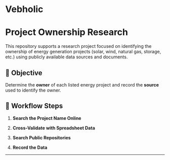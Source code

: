 # Vebholic

# Project Ownership Research

This repository supports a research project focused on identifying the ownership of energy generation projects (solar, wind, natural gas, storage, etc.) using publicly available data sources and documents.

## 📌 Objective

Determine the **owner** of each listed energy project and record the **source** used to identify the owner.

## 🧭 Workflow Steps

1. **Search the Project Name Online**
   
2. **Cross-Validate with Spreadsheet Data**

3. **Search Public Repositories**
   
4. **Record the Data**
  
---


